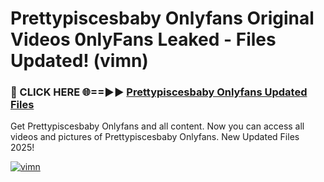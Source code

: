 # Prettypiscesbaby Onlyfans Original Videos 0nlyFans Leaked - Files Updated! (vimn)

<h3>🔴 CLICK HERE 🌐==►► <a href="https://tinyurl.com/2m67pmp6" rel="nofollow">Prettypiscesbaby Onlyfans Updated Files</a></h3>

Get Prettypiscesbaby Onlyfans and all content. Now you can access all videos and pictures of Prettypiscesbaby Onlyfans. New Updated Files 2025!

[![vimn](https://i.imgur.com/H4QAA4z.gif)](https://tinyurl.com/2m67pmp6)